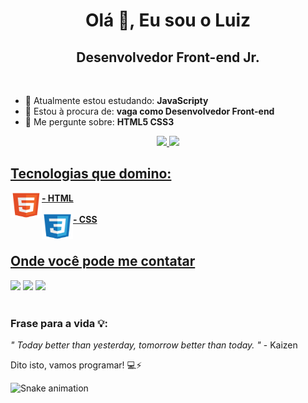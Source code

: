 <h1 align="center">Olá 👋, Eu sou o Luiz</h1>
<h2 align="center">Desenvolvedor Front-end Jr.</h3>
<br>

- 🌱 Atualmente estou estudando: **JavaScripty**
- 🤝 Estou à procura de: **vaga como Desenvolvedor Front-end**
- 💬 Me pergunte sobre: **HTML5 CSS3**

<div align="center">
  <a href="https://github.com/luizmeraki">
  <img height="180em" src="https://github-readme-stats.vercel.app/api?username=luizmeraki&show_icons=true&theme=dracula&include_all_commits=true&count_private=true"/>
  <img height="180em" src="https://github-readme-stats.vercel.app/api/top-langs/?username=luizmeraki&layout=compact&langs_count=7&theme=dracula"/>
</div>

<h2>Tecnologias que domino:</h2>
<div>
  <strong>- HTML</strong><img align="left" alt="Luiz-HTML" height="40" width="50" src="https://raw.githubusercontent.com/devicons/devicon/master/icons/html5/html5-original.svg">
  <br>
    <br>
  <strong>- CSS</strong><img align="left" alt="Luiz-CSS" height="40" width="50" src="https://raw.githubusercontent.com/devicons/devicon/master/icons/css3/css3-original.svg">
</div>
<br>

<h2>Onde você pode me contatar</h2>    

<div>
  <a href="https://www.linkedin.com/in/luiz-henrique-a77732240" target="_blank"><img src="https://img.shields.io/badge/-LinkedIn-%230077B5?style=for-the-badge&logo=linkedin&logoColor=white" target="_blank"></a>
  <a href = "mailto:luizollvrsantos@gmail.com"><img src="https://img.shields.io/badge/-Gmail-%23333?style=for-the-badge&logo=gmail&logoColor=white" target="_blank"></a>
  <a href="https://instagram.com/luizmeraki" target="_blank"><img src="https://img.shields.io/badge/-Instagram-%23E4405F?style=for-the-badge&logo=instagram&logoColor=white" target="_blank"></a>
</div>
 <br>
 
<h3>Frase para a vida 💡:</h3>
<em>" Today better than yesterday, tomorrow better than today. "</em> - Kaizen
    
Dito isto, vamos programar! 💻⚡
<br>

![Snake animation](https://github.com/LuizMeraki/LuizMeraki/blob/output/github-contribution-grid-snake.svg)
